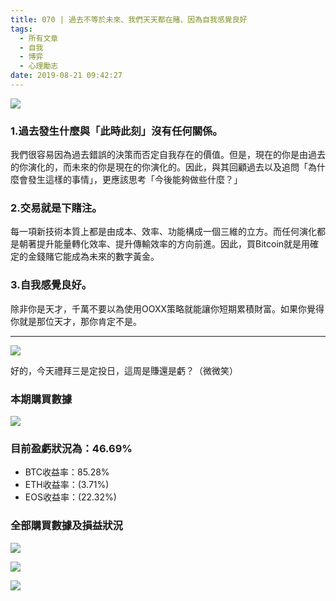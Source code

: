 ```yaml
---
title: 070 | 過去不等於未來、我們天天都在賭、因為自我感覺良好
tags:
  - 所有文章
  - 自我
  - 博弈
  - 心理勵志
date: 2019-08-21 09:42:27
---
```

![](https://firebasestorage.googleapis.com/v0/b/blog-1f60b.appspot.com/o/070-p0.jpg?alt=media&token=f99b7752-757c-4d57-9d4a-484837eca1be)

### 1.過去發生什麼與「此時此刻」沒有任何關係。
我們很容易因為過去錯誤的決策而否定自我存在的價值。但是，現在的你是由過去的你演化的，而未來的你是現在的你演化的。因此，與其回顧過去以及追問「為什麼會發生這樣的事情」，更應該思考「今後能夠做些什麼？」
<br>

### 2.交易就是下賭注。
每一項新技術本質上都是由成本、效率、功能構成一個三維的立方。而任何演化都是朝著提升能量轉化效率、提升傳輸效率的方向前進。因此，買Bitcoin就是用確定的金錢賭它能成為未來的數字黃金。
<br>

### 3.自我感覺良好。
除非你是天才，千萬不要以為使用OOXX策略就能讓你短期累積財富。如果你覺得你就是那位天才，那你肯定不是。
<br>

***
![](https://firebasestorage.googleapis.com/v0/b/blog-1f60b.appspot.com/o/%E6%95%B2%E9%BB%91%E6%9D%BF.gif?alt=media&token=6c8bcefd-00be-4eed-8a5f-b7943a377dab)

好的，今天禮拜三是定投日，這周是賺還是虧？（微微笑）
### 本期購買數據
![](https://firebasestorage.googleapis.com/v0/b/blog-1f60b.appspot.com/o/%E8%B4%AD%E4%B9%B0%E6%95%B0%E6%8D%AE070.png?alt=media&token=9a083787-2fe3-4875-b8b3-bfc45e388044)

### 目前盈虧狀況為：46.69%
- BTC收益率：85.28%
- ETH收益率：(3.71%)
- EOS收益率：(22.32%)

### 全部購買數據及損益狀況
![](https://firebasestorage.googleapis.com/v0/b/blog-1f60b.appspot.com/o/%E5%85%A8%E9%83%A8%E8%B4%AD%E4%B9%B0%E6%95%B0%E6%8D%AE%E5%8F%8A%E6%8D%9F%E7%9B%8A%E7%8A%B6%E5%86%B5070.png?alt=media&token=7fd11c9b-0865-49a4-b9d3-a99f193b28a8)

![](https://firebasestorage.googleapis.com/v0/b/blog-1f60b.appspot.com/o/%E5%85%A8%E9%83%A8%E8%B4%AD%E4%B9%B0%E6%95%B0%E6%8D%AE%E5%8F%8A%E6%8D%9F%E7%9B%8A%E7%8A%B6%E5%86%B50031-060.png?alt=media&token=57f6125d-2f30-4ee2-a09b-50b9d3629184)

![](https://firebasestorage.googleapis.com/v0/b/blog-1f60b.appspot.com/o/%E5%85%A8%E9%83%A8%E8%B4%AD%E4%B9%B0%E6%95%B0%E6%8D%AE%E5%8F%8A%E6%8D%9F%E7%9B%8A%E7%8A%B6%E5%86%B5001-030.png?alt=media&token=ef3327f5-cbca-480b-a2f2-b1df9014f42c)